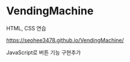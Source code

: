 # VendingMachine
HTML, CSS 연습

https://seohee3478.github.io/VendingMachine/


JavaScript로 버튼 기능 구현추가
